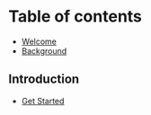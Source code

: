 # Table of contents

* [Welcome](README.md)
* [Background](background.md)

## Introduction

* [Get Started](introduction/getstarted/README.md)
